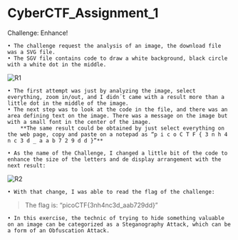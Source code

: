 # CyberCTF_Assignment_1

Challenge: Enhance!

	• The challenge request the analysis of an image, the download file was a SVG file.
	• The SGV file contains code to draw a white background, black circle with a white dot in the middle.

![R1](https://user-images.githubusercontent.com/124681007/217520817-6c6965f7-2ef6-46d2-aae4-f82d34da4c13.png)

	• The first attempt was just by analyzing the image, select everything, zoom in/out, and I didn´t came with a result more than a little dot in the middle of the image.
	• The next step was to look at the code in the file, and there was an area defining text on the image. There was a message on the image but with a small font in the center of the image.
		**The same result could be obtained by just select everything on the web page, copy and paste on a notepad as “p i c o C T F { 3 n h 4 n c 3 d _ a a b 7 2 9 d d }”**

	• As the name of the Challenge, I changed a little bit of the code to enhance the size of the letters and de display arrangement with the next result:

![R2](https://user-images.githubusercontent.com/124681007/217520908-57c83795-f9a7-457d-8157-2860eef446c2.png)

	• With that change, I was able to read the flag of the challenge:
>The flag is: “picoCTF{3nh4nc3d_aab729dd}”

	• In this exercise, the technic of trying to hide something valuable on an image can be categorized as a Steganography Attack, which can be a form of an Obfuscation Attack.
